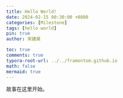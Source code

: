 ```yaml
---
title: Hello World!
date: 2024-02-15 00:30:00 +0800
categories: [Milestone]
tags: [hello world]
pin: true
author: 宋建昊

toc: true
comments: true
typora-root-url: ../../framontom.github.io
math: false
mermaid: true
---
```

故事在这里开始。
